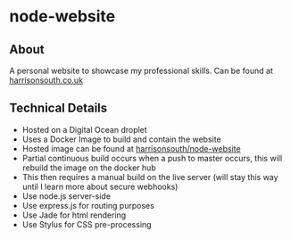 # node-website
## About
A personal website to showcase my professional skills. Can be found at [harrisonsouth.co.uk](http://harrisonsouth.co.uk)

## Technical Details
* Hosted on a Digital Ocean droplet
* Uses a Docker Image to build and contain the website
 * Hosted image can be found at [harrisonsouth/node-website](https://hub.docker.com/r/harrisonsouth/node-website/)
 * Partial continuous build occurs when a push to master occurs, this will rebuild the image on the docker hub
  * This then requires a manual build on the live server (will stay this way until I learn more about secure webhooks)
* Use node.js server-side
* Use express.js for routing purposes
* Use Jade for html rendering
* Use Stylus for CSS pre-processing
